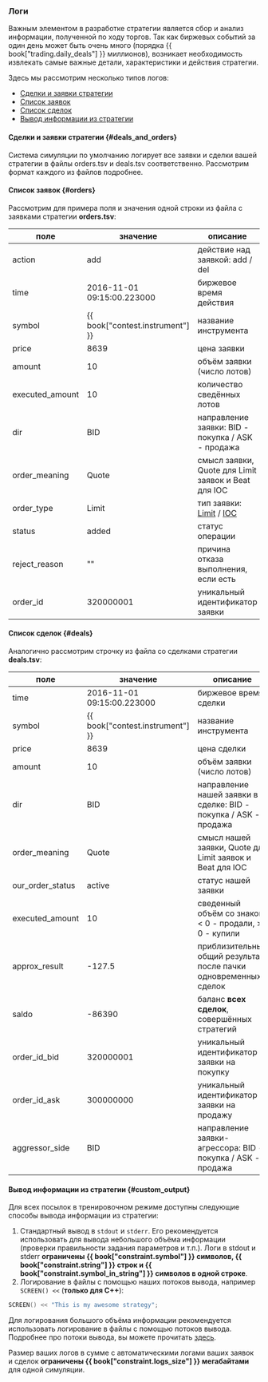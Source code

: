 ### Логи

Важным элементом в разработке стратегии является сбор и анализ информации, полученной по ходу торгов.
Так как биржевых событий за один день может быть очень много (порядка {{ book["trading.daily_deals"] }} миллионов), возникает необходимость извлекать самые важные детали, характеристики и действия стратегии.

Здесь мы рассмотрим несколько типов логов:

- [Сделки и заявки стратегии](#deals_and_orders)
- [Список заявок](#orders)
- [Список сделок](#deals)
- [Вывод информации из стратегии](#custom_output)

#### Сделки и заявки стратегии {#deals_and_orders}

Система симуляции по умолчанию логирует все заявки и сделки вашей стратегии в файлы orders.tsv и deals.tsv соответственно.
Рассмотрим формат каждого из файлов подробнее.

#### Список заявок {#orders}

Рассмотрим для примера поля и значения одной строки из файла с заявками стратегии **orders.tsv**:

| поле | значение | описание |
| --- | --- | --- |
| action | add | действие над заявкой: add / del |
| time | 2016-11-01 09:15:00.223000 | биржевое время действия |
| symbol | {{ book["contest.instrument"] }} | название инструмента |
| price | 8639 | цена заявки |
| amount | 10 | объём заявки (число лотов) |
| executed_amount | 10 | количество сведённых лотов |
| dir | BID | направление заявки: BID - покупка / ASK - продажа |
| order_meaning | Quote | смысл заявки, Quote для Limit заявок и Beat для IOC |
| order_type | Limit | тип заявки: [Limit](/terms.md#limit_order) / [IOC](/terms.md#ioc_order) |
| status | added | статус операции |
| reject_reason | "" | причина отказа выполнения, если есть |
| order_id | 320000001 | уникальный идентификатор заявки |

#### Список сделок {#deals}

Аналогично рассмотрим строчку из файла со сделками стратегии **deals.tsv**:

| поле | значение | описание |
| --- | --- | --- |
| time | 2016-11-01 09:15:00.223000 | биржевое время сделки |
| symbol | {{ book["contest.instrument"] }} | название инструмента |
| price | 8639 | цена сделки |
| amount | 10 | объём заявки (число лотов) |
| dir | BID | направление нашей заявки в сделке: BID - покупка / ASK - продажа |
| order_meaning | Quote | смысл нашей заявки, Quote для Limit заявок и Beat для IOC |
| our_order_status | active | статус нашей заявки |
| executed_amount | 10 | сведенный объём со знаком: < 0 - продали, > 0 - купили |
| approx_result | -127.5 | приблизительный общий результат после пачки одновременных сделок |
| saldo | -86390 | баланс **всех сделок**, совершённых стратегий |
| order_id_bid | 320000001 | уникальный идентификатор заявки на покупку |
| order_id_ask | 300000000 | уникальный идентификатор заявки на продажу |
| aggressor_side | BID | направление заявки-агрессора: BID - покупка / ASK - продажа |

#### Вывод информации из стратегии {#custom_output}

Для всех посылок в тренировочном режиме доступны следующие способы вывода информации из стратегии:

1. Стандартный вывод в `stdout` и `stderr`.
  Его рекомендуется использовать для вывода небольшого объёма информации (проверки правильности задания параметров и т.п.).
  Логи в stdout и stderr **ограничены {{ book["constraint.symbol"] }} символов, {{ book["constraint.string"] }} строк и {{ book["constraint.symbol_in_string"] }} символов в одной строке**.
2. Логирование в файлы с помощью наших потоков вывода, например `SCREEN() <<` (**только для C++**):

  ```c++
  SCREEN() << "This is my awesome strategy";
  ```

  Для логирования большого объёма информации рекомендуется использовать логирование в файлы с помощью потоков вывода.
  Подробнее про потоки вывода, вы можете прочитать [здесь](/api/Other.md#логи).

  Размер ваших логов в сумме с автоматическими логами ваших заявок и сделок **ограничены {{ book["constraint.logs_size"] }} мегабайтами** для одной симуляции.
